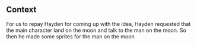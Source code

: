 ﻿## Context
For us to repay Hayden for coming up with the idea, Hayden requested that the main character land on the moon and talk to the man on the moon. So then he made some sprites for the man on the moon